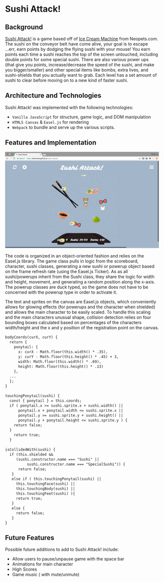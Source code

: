
# Sushi Attack!

## Background

[Sushi Attack!](https://dischorde.github.io/sushi-attack/) is a game based off of [Ice Cream Machine](http://www.neopets.com/games/icecream2.phtml) from Neopets.com. The sushi on the conveyor belt have come alive, your goal is to escape ...err, earn points by dodging the flying sushi with your mouse! You earn points each time a sushi reaches the top of the screen untouched, including double points for some special sushi. There are also various power ups (that give you points, increase/decrease the speed of the sushi, and make you bigger/smaller) and other special items like bombs, extra lives, and sushi-shields that you actually want to grab. Each level has a set amount of sushi to clear before moving on to a new kind of faster sushi.

## Architecture and Technologies

Sushi Attack! was implemented with the following technologies:

 - `Vanilla JavaScript` for structure, game logic, and DOM manipulation
 - `HTML5 Canvas` & `Easel.js` for rendering
 - `Webpack`  to bundle and serve up the various scripts.

## Features and Implementation

![](/docs/sushi-screengrab.png)

The code is organized in an object-oriented fashion and relies on the Easel.js library. The game class pulls in logic from the scoreboard, character, sushi classes, generating a new sushi or powerup object based on the frame refresh rate (using the Easel.js Ticker). As as all sushi/powerups inherit from the Sushi class, they share the logic for width and height, movement, and generating a random position along the x-axis. The powerup classes are duck typed, so the game does not have to be concerned with the powerup type in order to activate it.

The text and sprites on the canvas are Easel.js objects, which conveniently allows for glowing effects (for powerups and the character when shielded) and allows the main character to be easily scaled. To handle this scaling and the main characters unusual shape, collision detection relies on four bounding boxes calculated based on percentages of the characters width/height and the x and y position of the registration point on the canvas.

    bodyCoords(curX, curY) {
	  return {
        ponytail: {
          x: curX - Math.floor(this.width() * .35),
          y: curY - Math.floor(this.height() * .45) + 3,
          width: Math.floor(this.width() * .69),
          height: Math.floor(this.height() * .13)
        },
      ...
      };
    }

    touchingPonytail(sushi) {
      const { ponytail } = this.coords;
      if ( ponytail.x >= sushi.sprite.x + sushi.width() ||
          ponytail.x + ponytail.width <= sushi.sprite.x ||
          ponytail.y >= sushi.sprite.y + sushi.height() ||
          ponytail.y + ponytail.height <= sushi.sprite.y ) {
        return false;
      }
        return true;
      }

    isCollidedWith(sushi) {
      if (this.shielded &&
         (sushi.constructor.name === "Sushi" ||
              sushi.constructor.name === "SpecialSushi")) {
          return false;
       }
       else if ( this.touchingPonytail(sushi) ||
         this.touchingFace(sushi) ||
         this.touchingBody(sushi) ||
         this.touchingFeet(sushi) ){
         return true;
       }
       else {
         return false;
       }
    }

## Future Features

Possible future additions to add to Sushi Attack! include:

- Allow users to pause/unpause game with the space bar
- Animations for main character
- High Scores
- Game music ( with mute/unmute)
